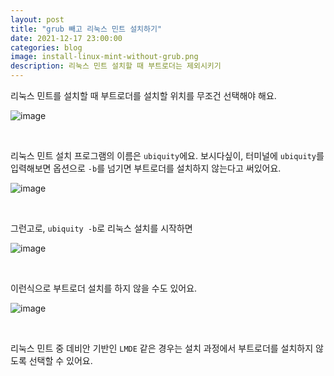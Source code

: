 ```yaml
---
layout: post
title: "grub 빼고 리눅스 민트 설치하기"
date: 2021-12-17 23:00:00
categories: blog
image: install-linux-mint-without-grub.png
description: 리눅스 민트 설치할 때 부트로더는 제외시키기
---
```


리눅스 민트를 설치할 때 부트로더를 설치할 위치를 무조건 선택해야 해요.

![image]({{site.url}}{{site.baseurl}}/assets/images/install-linux-mint-without-grub/0.png)

<br>

리눅스 민트 설치 프로그램의 이름은 `ubiquity`에요. 보시다싶이, 터미널에 `ubiquity`를 입력해보면 옵션으로 `-b`를 넘기면 부트로더를 설치하지 않는다고 써있어요.

![image]({{site.url}}{{site.baseurl}}/assets/images/install-linux-mint-without-grub/1.png)

<br>

그런고로, `ubiquity -b`로 리눅스 설치를 시작하면

![image]({{site.url}}{{site.baseurl}}/assets/images/thumb/install-linux-mint-without-grub.png)

<br>

이런식으로 부트로더 설치를 하지 않을 수도 있어요.

![image]({{site.url}}{{site.baseurl}}/assets/images/install-linux-mint-without-grub/2.png)

<br>

리눅스 민트 중 데비안 기반인 `LMDE` 같은 경우는 설치 과정에서 부트로더를 설치하지 않도록 선택할 수 있어요.